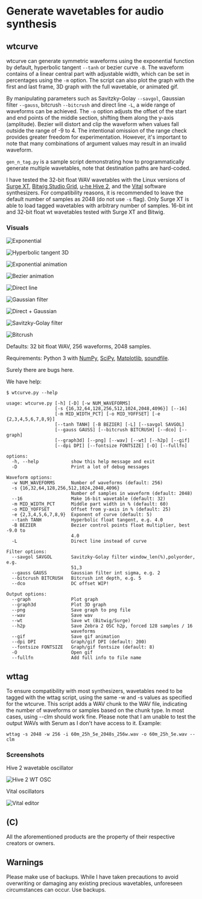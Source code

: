 # Generate wavetables for audio synthesis

## wtcurve

wtcurve can generate symmetric waveforms using the exponential function by default, hyperbolic tangent `--tanh` or bezier curve `-B`. The waveform contains of a linear central part with adjustable width, which can be set in percentages using the `-m` option. The script can also plot the graph with the first and last frame, 3D graph with the full wavetable, or animated gif.

By manipulating parameters such as Savitzky-Golay `--savgol`, Gaussian filter `--gauss`, bitcrush `--bitcrush`  and direct line `-L`, a wide range of waveforms can be achieved. The `-o` option adjusts the offset of the start and end points of the middle section, shifting them along the y-axis (amplitude). Bezier will distort and clip the waveform when values fall outside the range of -9 to 4. The intentional omission of the range check provides greater freedom for experimentation. However, it's important to note that many combinations of argument values may result in an invalid waveform.

`gen_n_tag.py` is a sample script demonstrating how to programmatically generate multiple wavetables, note that destination paths are hard-coded.

I have tested the 32-bit float WAV wavetables with the Linux versions of [Surge XT](https://surge-synthesizer.github.io/), [Bitwig Studio Grid](https://www.bitwig.com/the-grid/), [u-he Hive 2](https://u-he.com/products/hive/), and the [Vital](https://vital.audio/) software synthesizers. For compatibility reasons, it is recommended to leave the default number of samples as 2048 (do not use `-s` flag). Only Surge XT is able to load tagged wavetables with arbitrary number of samples. 16-bit int and 32-bit float wt wavetables tested with Surge XT and Bitwig.

### Visuals

![Exponential](images/60m_25h_5e_3d.jpg "Exponential")

![Hyperbolic tangent 3D](images/35m_25h_F4ht_3d.jpg "Hyperbolic tangent")

![Exponential animation](images/60m_25h_5e_anim.gif "Exponential function")

![Bezier animation](images/60m_25h_F-7bz_anim.gif "Bezier function")

![Direct line](images/60m_25h_dl_anim.gif "Direct line")

![Gaussian filter](images/60m_25h_9e_ga40_anim.gif "Gaussian filter")

![Direct + Gaussian](images/60m_25h_dl_ga40_anim.gif "Direct + Gaussian")

![Savitzky-Golay filter](images/60m_25h_5e_sg10-3_anim.gif "Savitzky-Golay filter")

![Bitcrush](images/60m_25h_5e_bc4_anim.gif "Bitcrush")

Defaults: 32 bit float WAV, 256 waveforms, 2048 samples.

Requirements: Python 3 with [NumPy](https://numpy.org/install/), [SciPy](https://scipy.org/), [Matplotlib](https://matplotlib.org), [soundfile](https://github.com/bastibe/python-soundfile).

Surely there are bugs here.

We have help:

```text
$ wtcurve.py --help

usage: wtcurve.py [-h] [-D] [-w NUM_WAVEFORMS]
                  [-s {16,32,64,128,256,512,1024,2048,4096}] [--16]
                  [-m MID_WIDTH_PCT] [-o MID_YOFFSET] [-e {2,3,4,5,6,7,8,9}]
                  [--tanh TANH] [-B BEZIER] [-L] [--savgol SAVGOL]
                  [--gauss GAUSS] [--bitcrush BITCRUSH] [--dco] [--graph]
                  [--graph3d] [--png] [--wav] [--wt] [--h2p] [--gif]
                  [--dpi DPI] [--fontsize FONTSIZE] [-O] [--fullfn]

options:
  -h, --help            show this help message and exit
  -D                    Print a lot of debug messages

Waveform options:
  -w NUM_WAVEFORMS      Number of waveforms (default: 256)
  -s {16,32,64,128,256,512,1024,2048,4096}
                        Number of samples in waveform (default: 2048)
  --16                  Make 16-bit wavetable (default: 32)
  -m MID_WIDTH_PCT      Middle part width in % (default: 60)
  -o MID_YOFFSET        Offset from y-axis in % (default: 25)
  -e {2,3,4,5,6,7,8,9}  Exponent of curve (default: 5)
  --tanh TANH           Hyperbolic float tangent, e.g. 4.0
  -B BEZIER             Bezier control points float multiplier, best -9.0 to
                        4.0
  -L                    Direct line instead of curve

Filter options:
  --savgol SAVGOL       Savitzky-Golay filter window_len(%),polyorder, e.g.
                        51,3
  --gauss GAUSS         Gaussian filter int sigma, e.g. 2
  --bitcrush BITCRUSH   Bitcrush int depth, e.g. 5
  --dco                 DC offset WIP!

Output options:
  --graph               Plot graph
  --graph3d             Plot 3D graph
  --png                 Save graph to png file
  --wav                 Save wav
  --wt                  Save wt (Bitwig/Surge)
  --h2p                 Save Zebra 2 OSC h2p, forced 128 samples / 16
                        waveforms
  --gif                 Save gif animation
  --dpi DPI             Graph/gif DPI (default: 200)
  --fontsize FONTSIZE   Graph/gif fontsize (default: 8)
  -O                    Open gif
  --fullfn              Add full info to file name
```

## wttag

To ensure compatibility with most synthesizers, wavetables need to be tagged with the wttag script, using the same -w and -s values as specified for the wtcurve. This script adds a WAV chunk to the WAV file, indicating the number of waveforms or samples based on the chunk type. In most cases, using --clm should work fine. Please note that I am unable to test the output WAVs with Serum as I don't have access to it. Example:

```text
wttag -s 2048 -w 256 -i 60m_25h_5e_2048s_256w.wav -o 60m_25h_5e.wav --clm
```

### Screenshots

Hive 2 wavetable oscillator

![Hive 2 WT OSC](images/hive_wt.jpg)

Vital oscillators

![Vital editor](images/vital_wt.jpg)

## (C)

All the aforementioned products are the property of their respective creators or owners.

## Warnings

Please make use of backups. While I have taken precautions to avoid overwriting or damaging any existing precious wavetables, unforeseen circumstances can occur. Use backups.
